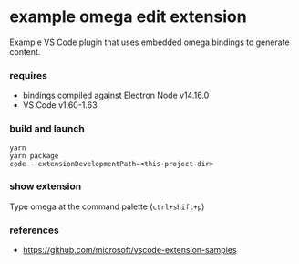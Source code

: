 example omega edit extension
===

Example VS Code plugin that uses embedded omega bindings to generate content.


### requires
- bindings compiled against Electron Node v14.16.0
- VS Code v1.60-1.63


### build and launch

```
yarn
yarn package
code --extensionDevelopmentPath=<this-project-dir>
```

### show extension

Type omega at the command palette (`ctrl+shift+p`)


### references
- https://github.com/microsoft/vscode-extension-samples
